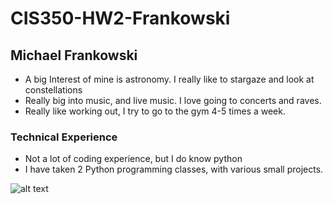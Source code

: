 # CIS350-HW2-Frankowski
## Michael Frankowski

* A big Interest of mine is astronomy. I really like to stargaze and look at constellations
* Really big into music, and live music. I love going to concerts and raves.
* Really like working out, I try to go to the gym 4-5 times a week.

### Technical Experience

* Not a lot of coding experience, but I do know python
* I have taken 2 Python programming classes, with various small projects.

![alt text](https://external-preview.redd.it/w-w-oiia-oiia-spinning-cat-v0-eMJFSBYmeAVxPVoWyPFdQPXJs0SOIRJFg2jQvQ_C8A8.jpg?auto=webp&s=12da86a597d777d448a48cceece96f2c10aeba7f)


